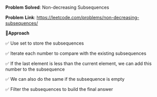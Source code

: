 𝐏𝐫𝐨𝐛𝐥𝐞𝐦 𝐒𝐨𝐥𝐯𝐞𝐝: Non-decreasing Subsequences

𝐏𝐫𝐨𝐛𝐥𝐞𝐦 𝐋𝐢𝐧𝐤: https://leetcode.com/problems/non-decreasing-subsequences/





📌𝐀𝐩𝐩𝐫𝐨𝐚𝐜𝐡

✅ Use set to store the subsequences

✅ Iterate each number to compare with the existing subsequences

✅ If the last element is less than the current element, we can add this number to the subsequence

✅ We can also do the same if the subsequence is empty

✅ Filter the subsequences to build the final answer

